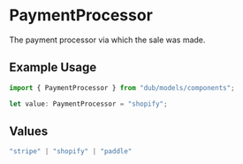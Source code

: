 # PaymentProcessor

The payment processor via which the sale was made.

## Example Usage

```typescript
import { PaymentProcessor } from "dub/models/components";

let value: PaymentProcessor = "shopify";
```

## Values

```typescript
"stripe" | "shopify" | "paddle"
```